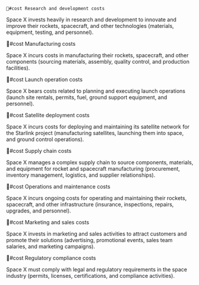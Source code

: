     💸#cost Research and development costs

Space X invests heavily in research and development to innovate and improve their rockets, spacecraft, and other technologies (materials, equipment, testing, and personnel).

💸#cost Manufacturing costs

Space X incurs costs in manufacturing their rockets, spacecraft, and other components (sourcing materials, assembly, quality control, and production facilities).

💸#cost Launch operation costs

Space X bears costs related to planning and executing launch operations (launch site rentals, permits, fuel, ground support equipment, and personnel).

💸#cost Satellite deployment costs

Space X incurs costs for deploying and maintaining its satellite network for the Starlink project (manufacturing satellites, launching them into space, and ground control operations).

💸#cost Supply chain costs

Space X manages a complex supply chain to source components, materials, and equipment for rocket and spacecraft manufacturing (procurement, inventory management, logistics, and supplier relationships).

💸#cost Operations and maintenance costs

Space X incurs ongoing costs for operating and maintaining their rockets, spacecraft, and other infrastructure (insurance, inspections, repairs, upgrades, and personnel).

💸#cost Marketing and sales costs

Space X invests in marketing and sales activities to attract customers and promote their solutions (advertising, promotional events, sales team salaries, and marketing campaigns).

💸#cost Regulatory compliance costs

Space X must comply with legal and regulatory requirements in the space industry (permits, licenses, certifications, and compliance activities).


